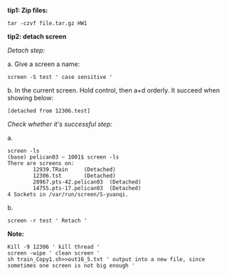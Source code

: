 **tip1: Zip files:**
```console
tar -czvf file.tar.gz HW1
```

**tip2: detach screen**

*Detach step:*

a. Give a screen a name:

```console
screen -S test ' case sensitive '
```
b. In the current screen. Hold control, then a+d orderly. It succeed when showing below:

```console
[detached from 12306.test]
```

*Check whether it's successful step:*

a.

```console
screen -ls
(base) pelican03 ~ 1001$ screen -ls
There are screens on:
        12939.TRain     (Detached)
        12306.tst       (Detached)
        28967.pts-42.pelican03  (Detached)
        14755.pts-17.pelican03  (Detached)
4 Sockets in /var/run/screen/S-yuanqi.
```
b. 
```console
screen -r test ' Retach '
```

**Note:**
```console
Kill -9 12306 ' kill thread '
screen -wipe ' clean screen '
sh train_Copy1.sh>>out16_5.txt ' output into a new file, since sometimes one screen is not big enough '
```
